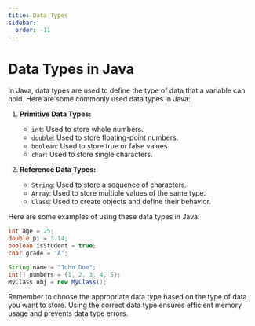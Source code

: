 ```yaml
---
title: Data Types
sidebar:
  order: -11
---
```


# Data Types in Java

In Java, data types are used to define the type of data that a variable can hold. Here are some commonly used data types in Java:

1. **Primitive Data Types:**
   - `int`: Used to store whole numbers.
   - `double`: Used to store floating-point numbers.
   - `boolean`: Used to store true or false values.
   - `char`: Used to store single characters.
   
2. **Reference Data Types:**
   - `String`: Used to store a sequence of characters.
   - `Array`: Used to store multiple values of the same type.
   - `Class`: Used to create objects and define their behavior.

Here are some examples of using these data types in Java:

```java
int age = 25;
double pi = 3.14;
boolean isStudent = true;
char grade = 'A';

String name = "John Doe";
int[] numbers = {1, 2, 3, 4, 5};
MyClass obj = new MyClass();
```

Remember to choose the appropriate data type based on the type of data you want to store. Using the correct data type ensures efficient memory usage and prevents data type errors.
